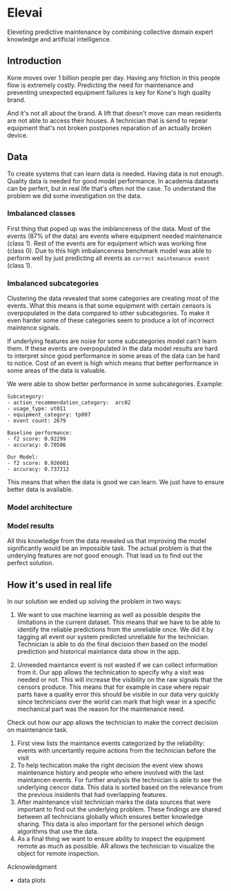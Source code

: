 # Elevai

Eleveting predictive maintenance by combining collective domain expert knowledge and artificial intelligence.

<all app screens>

## Introduction

Kone moves over 1 billion people per day. Having any friction in this people flow is extremely costly. Predicting the need for maintenance and preventing unexpected equipment failures is key for Kone's high quality brand.

And it's not all about the brand. A lift that doesn't move can mean residents are not able to access their houses. A technician that is send to repear equipment that's not broken postpones reparation of an actually broken device.


## Data

To create systems that can learn data is needed. Having data is not enough. Quality data is needed for good model performance. In academia datasets can be perfert, but in real life that's often not the case. To understand the problem we did some investigation on the data.

### Imbalanced classes

First thing that poped up was the imblanceness of the data. Most of the events (87% of the data) are events where equipment needed maintenance (class 1). Rest of the events are for equipment which was working fine (class 0). Due to this high imbalanceness benchmark model was able to perform well by just predicting all events as `correct maintenance event` (class 1).

### Imbalanced subcategories

Clustering the data revealed that some categories are creating most of the events. What this means is that some equipment with certain censors is overpopulated in the data compared to other subcategories. To make it even harder some of these categories seem to produce a lot of incorrect maintence signals.

If underlying features are noise for some subcategories model can't learn them. If these events are overpopulated in the data model results are hard to interpret since good performance in some areas of the data can be hard to notice. Cost of an event is high which means that better performance in some areas of the data is valuable.

We were able to show better performance in some subcategories. Example:
```
Subcategory:
- action_recommendation_category:  arc02
- usage_type: ut011
- equipment_category: tp007
- event count: 2679

Baseline performance:
- f2 score: 0.92299
- accuracy: 0.70586

Our Model:
- f2 score: 0.926601
- accuracy: 0.737212
```

This means that when the data is good we can learn. We just have to ensure better data is available.

### Model architecture
<write>


### Model results
<list model results here with explanation>

All this knowledge from the data revealed us that improving the model significantly would be an impossible task. The actual problem is that the underying features are not good enough. That lead us to find out the perfect solution.


## How it's used in real life

In our solution we ended up solving the problem in two ways:

1. We want to use machine learning as well as possible despite the limitations in the current dataset. This means that we have to be able to identify the reliable predictions from the unreliable once. We did it by tagging all event our system predicted unreliable for the technician. Technician is able to do the final decision then based on the model prediction and historical maintance data show in the app.

2. Unneeded maintance event is not wasted if we can collect information from it. Our app allows the technication to specify why a visit was needed or not. This will increase the visibility on the raw signals that the censors produce. This means that for example in case where repair parts have a quality error this should be visible in our data very quickly since technicians over the world can mark that high wear in a specific mechanical part was the reason for the maintenance need.

Check out how our app allows the technician to make the correct decision on maintenance task.


1. First view lists the maintance events categorized by the reliability: events with uncertantly require actions from the technician before the visit
2. To help techication make the right decision the event view shows maintenance history and people who where involved with the last maintancen events. For further analysis the technician is able to see the underlying cencor data. This data is sorted based on the relevance from the previous insidents that had overlapping features.
3. After maintenance visit technician marks the data sources that were important to find out the underlying problem. These findings are shared between all technicians globally which ensures better knowledge sharing. This data is also important for the personel which design algorithms that use the data.
4. As a final thing we want to ensure ability to inspect the equipment remote as much as possible. AR allows the technician to visualize the object for remote inspection.


Acknowledgment

- data plots
